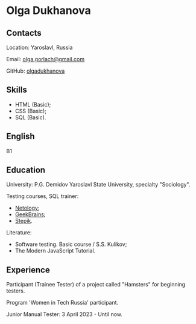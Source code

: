 # Olga Dukhanova

## Contacts
Location: Yaroslavl, Russia

Email: olga.gorlach@gmail.com

GitHub: [olgadukhanova](https://github.com/olgadukhanova)

## Skills
- HTML (Basic);
- CSS (Basic);
- SQL (Basic).

## English
B1 

## Education
University: P.G. Demidov Yaroslavl State University, specialty "Sociology".

Testing сourses, SQL trainer:
  - [Netology](https://netology.ru);
  - [GeekBrains](https://gb.ru/);
  - [Stepik](https://stepik.org/).
    
Literature: 
  - Software testing. Basic course / S.S. Kulikov;
  - The Modern JavaScript Tutorial.

## Experience
Participant (Trainee Tester) of a project called "Hamsters" for beginning testers.

Program 'Women in Tech Russia' participant.

Junior Manual Tester: 3 April 2023 - Until now.

